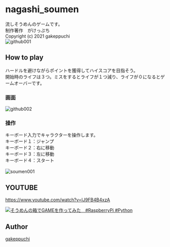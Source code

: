 # nagashi_soumen<br>
流しそうめんのゲームです。<br>
制作著作　がけっぷち<br>
Copyright (c) 2021 gakeppuchi<br>
![github001](https://user-images.githubusercontent.com/71354608/172250820-7ae8c517-da01-48fe-bc4d-5b8ba21e0fe7.jpg)
<br>

## How to play<br>
ハードルを避けながらポイントを獲得してハイスコアを目指そう。<br>
開始時のライフは３つ。ミスをするとライフが１つ減り、ライフが０になるとゲームオーバーです。<br>

### 画面 <br>
![github002](https://user-images.githubusercontent.com/71354608/172250838-c7401b08-ccf2-4f98-8519-3627ea8082ca.jpg) <br>

### 操作<br>
キーボード入力でキャラクターを操作します。<br>
キーボード１：ジャンプ<br>
キーボード２：右に移動<br>
キーボード３：左に移動<br>
キーボード４：スタート<br><br>
![soumen001](https://user-images.githubusercontent.com/71354608/173181315-b934abf5-ca8f-494e-b2f7-de22a3e68db3.jpg)

## YOUTUBE<br>
https://www.youtube.com/watch?v=lJ9FB4B4xzA


[![そうめんの箱でGAMEを作ってみた　#RaspberryPi #Python](https://img.youtube.com/vi/lJ9FB4B4xzA/0.jpg)](https://www.youtube.com/watch?v=lJ9FB4B4xzA)

## Author <br>
[gakeppuchi](https://twitter.com/X79nx8rcmAmMqJS) <br>
